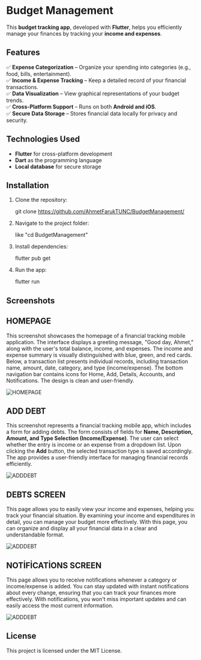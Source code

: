 # **Budget Management**  

This **budget tracking app**, developed with **Flutter**, helps you efficiently manage your finances by tracking your **income and expenses**.  

## **Features**  
✅ **Expense Categorization** – Organize your spending into categories (e.g., food, bills, entertainment).  
✅ **Income & Expense Tracking** – Keep a detailed record of your financial transactions.  
✅ **Data Visualization** – View graphical representations of your budget trends.  
✅ **Cross-Platform Support** – Runs on both **Android and iOS**.  
✅ **Secure Data Storage** – Stores financial data locally for privacy and security.  

## **Technologies Used**  
- **Flutter** for cross-platform development  
- **Dart** as the programming language  
- **Local database** for secure storage  

## **Installation**  
1. Clone the repository:  
   
   git clone https://github.com/AhmetFarukTUNC/BudgetManagement/
    
2. Navigate to the project folder:  
   
   like "cd BudgetManagement"
     
3. Install dependencies:  
   
   flutter pub get
     
5. Run the app:  
   
   flutter run
     

## **Screenshots**

## **HOMEPAGE**

This screenshot showcases the homepage of a financial tracking mobile application. The interface displays a greeting message, "Good day, Ahmet," along with the user's total balance, income, and expenses. The income and expense summary is visually distinguished with blue, green, and red cards. Below, a transaction list presents individual records, including transaction name, amount, date, category, and type (income/expense). The bottom navigation bar contains icons for Home, Add, Details, Accounts, and Notifications. The design is clean and user-friendly.

![HOMEPAGE](butce/images/anasayfa.png)

## **ADD DEBT**
 
This screenshot represents a financial tracking mobile app, which includes a form for adding debts. The form consists of fields for **Name, Description, Amount, and Type Selection (Income/Expense)**. The user can select whether the entry is income or an expense from a dropdown list. Upon clicking the **Add** button, the selected transaction type is saved accordingly. The app provides a user-friendly interface for managing financial records efficiently.

![ADDDEBT](butce/images/borcekle.png)

## **DEBTS SCREEN**
 
This page allows you to easily view your income and expenses, helping you track your financial situation. By examining your income and expenditures in detail, you can manage your budget more effectively. With this page, you can organize and display all your financial data in a clear and understandable format.

![ADDDEBT](butce/images/borclar.png)

## **NOTİFİCATİONS SCREEN**
 
This page allows you to receive notifications whenever a category or income/expense is added. You can stay updated with instant notifications about every change, ensuring that you can track your finances more effectively. With notifications, you won't miss important updates and can easily access the most current information.

![ADDDEBT](butce/images/bildirimler.png)




## **License**  
This project is licensed under the MIT License.

